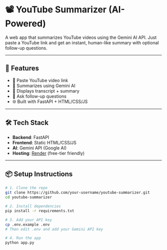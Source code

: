 # 📽️ YouTube Summarizer (AI-Powered)

A web app that summarizes YouTube videos using the Gemini AI API. Just paste a YouTube link and get an instant, human-like summary with optional follow-up questions.

---

## 🚀 Features

- 🔗 Paste YouTube video link
- 🧠 Summarizes using Gemini AI
- 📄 Displays transcript + summary
- 🤖 Ask follow-up questions
- 🌐 Built with FastAPI + HTML/CSS/JS

---

## 🛠️ Tech Stack

- **Backend**: FastAPI
- **Frontend**: Static HTML/CSS/JS
- **AI**: Gemini API (Google AI)
- **Hosting**: [Render](https://render.com) (free-tier friendly)

---

## 📦 Setup Instructions

```bash
# 1. Clone the repo
git clone https://github.com/your-username/youtube-summarizer.git
cd youtube-summarizer

# 2. Install dependencies
pip install -r requirements.txt

# 3. Add your API key
cp .env.example .env
# Then edit .env and add your Gemini API key

# 4. Run the app
python app.py
